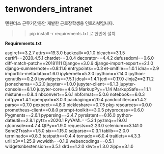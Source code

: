 # tenwonders_intranet
텐원더스 근무기간동안 개발한 근로장학생용 인트라넷입니다.

>> pip install -r requirements.txt 로 한번에 설치
>> 


**Requirements.txt**

asgiref==3.2.7
attrs==19.3.0
backcall==0.1.0
bleach==3.1.5
certifi==2020.4.5.1
chardet==3.0.4
decorator==4.4.2
defusedxml==0.6.0
diff-match-patch==20181111
Django==3.0.6
django-import-export==2.1.0
django-summernote==0.8.11.6
entrypoints==0.3
et-xmlfile==1.0.1
idna==2.9
importlib-metadata==1.6.0
ipykernel==5.3.0
ipython==7.14.0
ipython-genutils==0.2.0
ipywidgets==7.5.1
jdcal==1.4.1
jedi==0.17.0
Jinja2==2.11.2
jsonschema==3.2.0
jupyter==1.0.0
jupyter-client==6.1.3
jupyter-console==6.1.0
jupyter-core==4.6.3
MarkupPy==1.14
MarkupSafe==1.1.1
mistune==0.8.4
nbconvert==5.6.1
nbformat==5.0.6
notebook==6.0.3
odfpy==1.4.1
openpyxl==3.0.3
packaging==20.4
pandocfilters==1.4.2
parso==0.7.0
pexpect==4.8.0
pickleshare==0.7.5
pkg-resources==0.0.0
prometheus-client==0.8.0
prompt-toolkit==3.0.5
ptyprocess==0.6.0
Pygments==2.6.1
pyparsing==2.4.7
pyrsistent==0.16.0
python-dateutil==2.8.1
pytz==2020.1
PyYAML==5.3.1
pyzmq==19.0.1
qtconsole==4.7.4
QtPy==1.9.0
requests==2.23.0
selenium==3.141.0
Send2Trash==1.5.0
six==1.15.0
sqlparse==0.3.1
tablib==2.0.0
terminado==0.8.3
testpath==0.4.4
tornado==6.0.4
traitlets==4.3.3
urllib3==1.25.9
wcwidth==0.1.9
webencodings==0.5.1
widgetsnbextension==3.5.1
xlrd==1.2.0
xlwt==1.3.0
zipp==3.1.0
